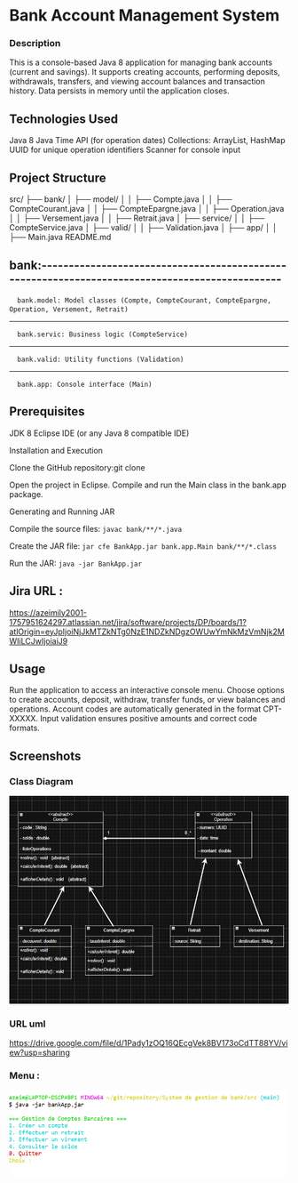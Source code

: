 # Bank Account Management System
 ### Description
   This is a console-based Java 8 application for managing bank accounts (current and savings). It supports creating accounts, performing deposits, withdrawals, transfers, and viewing account balances and transaction history. Data persists in memory until the application closes.
## Technologies Used

Java 8
Java Time API (for operation dates)
Collections: ArrayList, HashMap
UUID for unique operation identifiers
Scanner for console input

## Project Structure


src/
├── bank/
│   ├── model/
│   │   ├── Compte.java
│   │   ├── CompteCourant.java
│   │   ├── CompteEpargne.java
│   │   ├── Operation.java
│   │   ├── Versement.java
│   │   ├── Retrait.java
│   ├── service/
│   │   ├── CompteService.java
│   ├── valid/
│   │   ├── Validation.java
│   ├── app/
│   │   ├── Main.java
README.md

bank:-----------------------------------------------------------------------------------------------
------------------------------------------------------------------------------------------
      bank.model: Model classes (Compte, CompteCourant, CompteEpargne, Operation, Versement, Retrait)
--------------------------------------------------
      bank.servic: Business logic (CompteService)
--------------------------------------------------
      bank.valid: Utility functions (Validation)
--------------------------------------------------
      bank.app: Console interface (Main)

## Prerequisites

JDK 8
Eclipse IDE (or any Java 8 compatible IDE)

Installation and Execution

Clone the GitHub repository:git clone <repository-url>


Open the project in Eclipse.
Compile and run the Main class in the bank.app package.

Generating and Running JAR

Compile the source files:  `javac bank/**/*.java`


Create the JAR file: `jar cfe BankApp.jar bank.app.Main bank/**/*.class`


Run the JAR: `java -jar BankApp.jar`



## Jira URL : 


https://azeimily2001-1757951624297.atlassian.net/jira/software/projects/DP/boards/1?atlOrigin=eyJpIjoiNjJkMTZkNTg0NzE1NDZkNDgzOWUwYmNkMzVmNjk2MWIiLCJwIjoiaiJ9

## Usage

Run the application to access an interactive console menu.
Choose options to create accounts, deposit, withdraw, transfer funds, or view balances and operations.
Account codes are automatically generated in the format CPT-XXXXX.
Input validation ensures positive amounts and correct code formats.

## Screenshots
  ### Class Diagram

![alt text](<Capture d’écran_18-9-2025_9565_app.diagrams.net.jpeg>)


  ### URL  uml
  
  https://drive.google.com/file/d/1Pady1zOQ16QEcgVek8BV173oCdTT88YV/view?usp=sharing
 
 ### Menu :

![alt text]({273CE22A-93DF-476F-9120-C4C4CB91D9D3}.png)
